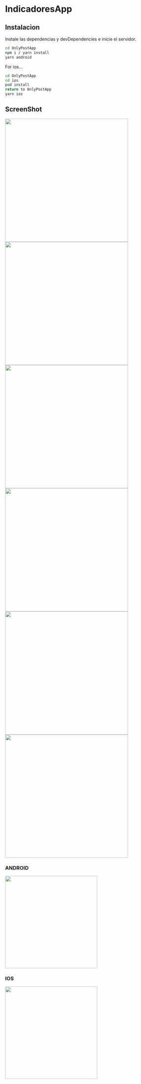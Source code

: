 # IndicadoresApp



## Instalacion

Instale las dependencias y devDependencies e inicie el servidor.

```sh
cd OnlyPostApp
npm i / yarn install
yarn android
```

For ios...

```sh
cd OnlyPostApp
cd ios
pod install
return to OnlyPostApp
yarn ios
```


## ScreenShot 

<img src="https://raw.githubusercontent.com/hernanspc/IndicatorBank-ReactNative/main/src/assets/screenshots/page2.png" width="400">

<img src="https://github.com/hernanspc/IndicatorBank-ReactNative/blob/main/src/assets/screenshots/page1.png?raw=true" width="400">

<img src="https://raw.githubusercontent.com/hernanspc/IndicatorBank-ReactNative/main/src/assets/screenshots/page5.png" width="400">

<img src="https://raw.githubusercontent.com/hernanspc/IndicatorBank-ReactNative/main/src/assets/screenshots/page3.png" width="400">

<img src="https://raw.githubusercontent.com/hernanspc/IndicatorBank-ReactNative/main/src/assets/screenshots/page3.png" width="400">

<img src="https://raw.githubusercontent.com/hernanspc/IndicatorBank-ReactNative/main/src/assets/screenshots/page4.png" width="400">

### ANDROID 
<img src="https://raw.githubusercontent.com/hernanspc/IndicatorBank-ReactNative/main/src/assets/screenshots/page0.png" width="300">

### IOS 
<img src="https://github.com/hernanspc/IndicatorBank-ReactNative/blob/main/src/assets/screenshots/page0android.png?raw=true" width="300">
